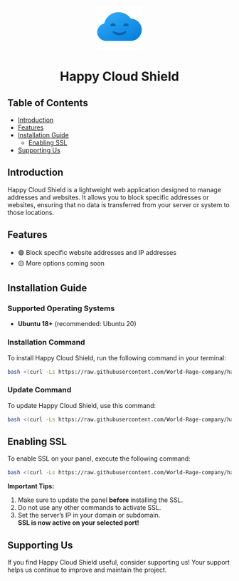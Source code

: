 <p align="center">
  <img width="100" height="100" alt="happy cloud shield" src="hcslogo.png">
</p>

<h1 align="center">Happy Cloud Shield</h1>

## Table of Contents
- [Introduction](#introduction)
- [Features](#features)
- [Installation Guide](#installation-guide)
  - [Enabling SSL](#enabling-ssl)
- [Supporting Us](#supporting-us)

## Introduction
Happy Cloud Shield is a lightweight web application designed to manage addresses and websites. It allows you to block specific addresses or websites, ensuring that no data is transferred from your server or system to those locations.

## Features
- :green_circle: Block specific website addresses and IP addresses
- :yellow_circle: More options coming soon

## Installation Guide

### Supported Operating Systems
- **Ubuntu 18+** (recommended: Ubuntu 20)

### Installation Command
To install Happy Cloud Shield, run the following command in your terminal:

```bash
bash <(curl -Ls https://raw.githubusercontent.com/World-Rage-company/happy-cloud-shield/master/install.sh --ipv4)
```

### Update Command
To update Happy Cloud Shield, use this command:

```bash
bash <(curl -Ls https://raw.githubusercontent.com/World-Rage-company/happy-cloud-shield/master/update.sh --ipv4)
```

## Enabling SSL
To enable SSL on your panel, execute the following command:

```bash
bash <(curl -Ls https://raw.githubusercontent.com/World-Rage-company/happy-cloud-shield/master/ssl.sh --ipv4)
```
**Important Tips:**
1. Make sure to update the panel **before** installing the SSL.
2. Do not use any other commands to activate SSL.
3. Set the server’s IP in your domain or subdomain.<br>
**SSL is now active on your selected port!**

## Supporting Us
If you find Happy Cloud Shield useful, consider supporting us! Your support helps us continue to improve and maintain the project.
